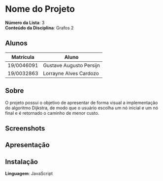 # Nome do Projeto

**Número da Lista**: 3<br>
**Conteúdo da Disciplina**: Grafos 2<br>

## Alunos
|  Matrícula |        Aluno             |
| ---------- | ------------------------ |
| 19/0046091 |  Gustave Augusto Persijn |
| 19/0032863 |  Lorrayne Alves Cardozo  |

## Sobre 

O projeto possui o objetivo de apresentar de forma visual a implementação do algoritmo Dijkstra, de modo que o usuário escolha um nó inicial e um nó final e é retornado o caminho de menor custo.

## Screenshots


## Apresentação

## Instalação 
**Linguagem**: JavaScript<br>
